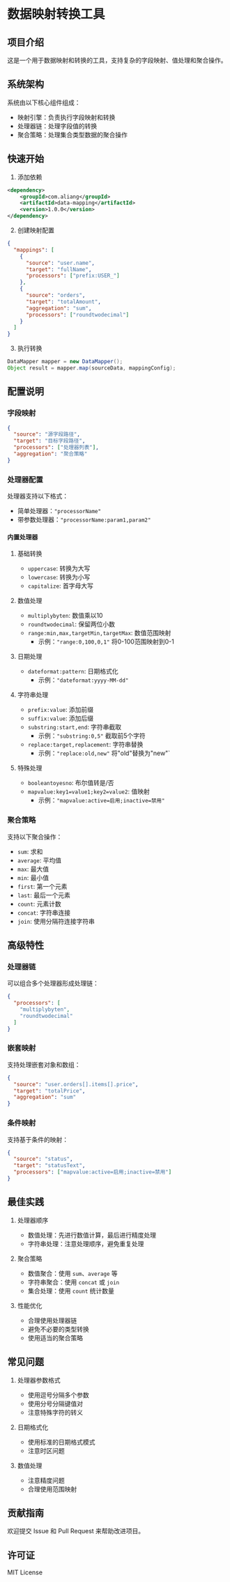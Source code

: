 # 数据映射转换工具

## 项目介绍
这是一个用于数据映射和转换的工具，支持复杂的字段映射、值处理和聚合操作。

## 系统架构
系统由以下核心组件组成：
- 映射引擎：负责执行字段映射和转换
- 处理器链：处理字段值的转换
- 聚合策略：处理集合类型数据的聚合操作

## 快速开始
1. 添加依赖
```xml
<dependency>
    <groupId>com.aliang</groupId>
    <artifactId>data-mapping</artifactId>
    <version>1.0.0</version>
</dependency>
```

2. 创建映射配置
```json
{
  "mappings": [
    {
      "source": "user.name",
      "target": "fullName",
      "processors": ["prefix:USER_"]
    },
    {
      "source": "orders",
      "target": "totalAmount",
      "aggregation": "sum",
      "processors": ["roundtwodecimal"]
    }
  ]
}
```

3. 执行转换
```java
DataMapper mapper = new DataMapper();
Object result = mapper.map(sourceData, mappingConfig);
```

## 配置说明

### 字段映射
```json
{
  "source": "源字段路径",
  "target": "目标字段路径",
  "processors": ["处理器列表"],
  "aggregation": "聚合策略"
}
```

### 处理器配置
处理器支持以下格式：
- 简单处理器：`"processorName"`
- 带参数处理器：`"processorName:param1,param2"`

#### 内置处理器
1. 基础转换
   - `uppercase`: 转换为大写
   - `lowercase`: 转换为小写
   - `capitalize`: 首字母大写

2. 数值处理
   - `multiplybyten`: 数值乘以10
   - `roundtwodecimal`: 保留两位小数
   - `range:min,max,targetMin,targetMax`: 数值范围映射
     - 示例：`"range:0,100,0,1"` 将0-100范围映射到0-1

3. 日期处理
   - `dateformat:pattern`: 日期格式化
     - 示例：`"dateformat:yyyy-MM-dd"`

4. 字符串处理
   - `prefix:value`: 添加前缀
   - `suffix:value`: 添加后缀
   - `substring:start,end`: 字符串截取
     - 示例：`"substring:0,5"` 截取前5个字符
   - `replace:target,replacement`: 字符串替换
     - 示例：`"replace:old,new"` 将"old"替换为"new"`

5. 特殊处理
   - `booleantoyesno`: 布尔值转是/否
   - `mapvalue:key1=value1;key2=value2`: 值映射
     - 示例：`"mapvalue:active=启用;inactive=禁用"`

### 聚合策略
支持以下聚合操作：
- `sum`: 求和
- `average`: 平均值
- `max`: 最大值
- `min`: 最小值
- `first`: 第一个元素
- `last`: 最后一个元素
- `count`: 元素计数
- `concat`: 字符串连接
- `join`: 使用分隔符连接字符串

## 高级特性

### 处理器链
可以组合多个处理器形成处理链：
```json
{
  "processors": [
    "multiplybyten",
    "roundtwodecimal"
  ]
}
```

### 嵌套映射
支持处理嵌套对象和数组：
```json
{
  "source": "user.orders[].items[].price",
  "target": "totalPrice",
  "aggregation": "sum"
}
```

### 条件映射
支持基于条件的映射：
```json
{
  "source": "status",
  "target": "statusText",
  "processors": ["mapvalue:active=启用;inactive=禁用"]
}
```

## 最佳实践
1. 处理器顺序
   - 数值处理：先进行数值计算，最后进行精度处理
   - 字符串处理：注意处理顺序，避免重复处理

2. 聚合策略
   - 数值聚合：使用 `sum`、`average` 等
   - 字符串聚合：使用 `concat` 或 `join`
   - 集合处理：使用 `count` 统计数量

3. 性能优化
   - 合理使用处理器链
   - 避免不必要的类型转换
   - 使用适当的聚合策略

## 常见问题
1. 处理器参数格式
   - 使用逗号分隔多个参数
   - 使用分号分隔键值对
   - 注意特殊字符的转义

2. 日期格式化
   - 使用标准的日期格式模式
   - 注意时区问题

3. 数值处理
   - 注意精度问题
   - 合理使用范围映射

## 贡献指南
欢迎提交 Issue 和 Pull Request 来帮助改进项目。

## 许可证
MIT License 